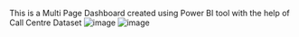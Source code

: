 This is a Multi Page Dashboard created using Power BI tool with the help of Call Centre Dataset
![image](https://user-images.githubusercontent.com/77160284/235174958-f5d02584-e7b9-479d-82dc-629ff677f0a7.png)
![image](https://user-images.githubusercontent.com/77160284/235175283-ba7424f9-7151-4551-b1ec-5d6d641f31dc.png)
